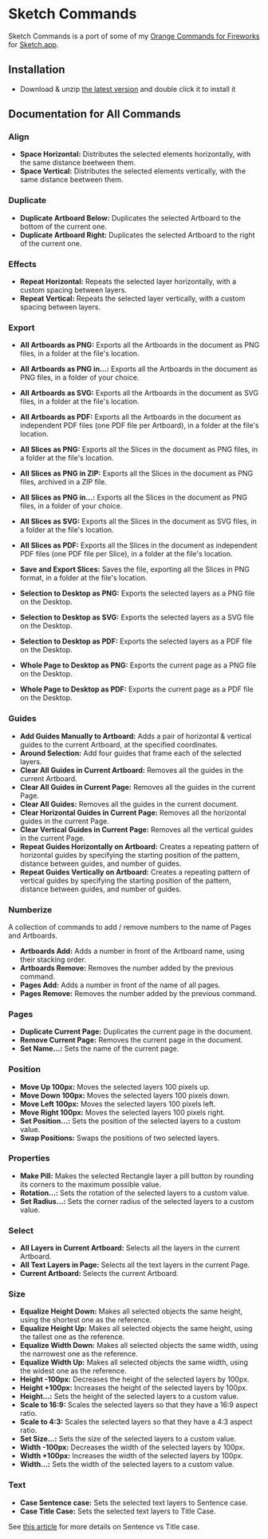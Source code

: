 # Sketch Commands

Sketch Commands is a port of some of my [Orange Commands for Fireworks](https://github.com/bomberstudios/fireworks) for [Sketch.app](https://sketch.com).

## Installation

- Download & unzip [the latest version](https://github.com/bomberstudios/sketch-commands/releases/latest/download/sketch-commands.zip) and double click it to install it

## Documentation for All Commands

### Align
- **Space Horizontal:** Distributes the selected elements horizontally, with the same distance beetween them.
- **Space Vertical:** Distributes the selected elements vertically, with the same distance beetween them.

### Duplicate
- **Duplicate Artboard Below:** Duplicates the selected Artboard to the bottom of the current one.
- **Duplicate Artboard Right:** Duplicates the selected Artboard to the right of the current one.

### Effects
- **Repeat Horizontal:** Repeats the selected layer horizontally, with a custom spacing between layers.
- **Repeat Vertical:** Repeats the selected layer vertically, with a custom spacing between layers.

### Export
- **All Artboards as PNG:** Exports all the Artboards in the document as PNG files, in a folder at the file's location.
- **All Artboards as PNG in…:** Exports all the Artboards in the document as PNG files, in a folder of your choice.
- **All Artboards as SVG:** Exports all the Artboards in the document as SVG files, in a folder at the file's location.
- **All Artboards as PDF:** Exports all the Artboards in the document as independent PDF files (one PDF file per Artboard), in a folder at the file's location.

- **All Slices as PNG:** Exports all the Slices in the document as PNG files, in a folder at the file's location.
- **All Slices as PNG in ZIP:** Exports all the Slices in the document as PNG files, archived in a ZIP file.
- **All Slices as PNG in…:** Exports all the Slices in the document as PNG files, in a folder of your choice.
- **All Slices as SVG:** Exports all the Slices in the document as SVG files, in a folder at the file's location.
- **All Slices as PDF:** Exports all the Slices in the document as independent PDF files (one PDF file per Slice), in a folder at the file's location.

- **Save and Export Slices:** Saves the file, exporting all the Slices in PNG format, in a folder at the file's location.

- **Selection to Desktop as PNG:** Exports the selected layers as a PNG file on the Desktop.
- **Selection to Desktop as SVG:** Exports the selected layers as a SVG file on the Desktop.
- **Selection to Desktop as PDF:** Exports the selected layers as a PDF file on the Desktop.

- **Whole Page to Desktop as PNG:** Exports the current page as a PNG file on the Desktop.
- **Whole Page to Desktop as PDF:** Exports the current page as a PDF file on the Desktop.

### Guides
- **Add Guides Manually to Artboard:** Adds a pair of horizontal & vertical guides to the current Artboard, at the specified coordinates.
- **Around Selection:** Add four guides that frame each of the selected layers.
- **Clear All Guides in Current Artboard:** Removes all the guides in the current Artboard.
- **Clear All Guides in Current Page:** Removes all the guides in the current Page.
- **Clear All Guides:** Removes all the guides in the current document.
- **Clear Horizontal Guides in Current Page:** Removes all the horizontal guides in the current Page.
- **Clear Vertical Guides in Current Page:** Removes all the vertical guides in the current Page.
- **Repeat Guides Horizontally on Artboard:** Creates a repeating pattern of horizontal guides by specifying the starting position of the pattern, distance between guides, and number of guides.
- **Repeat Guides Vertically on Artboard:** Creates a repeating pattern of vertical guides by specifying the starting position of the pattern, distance between guides, and number of guides.

### Numberize
A collection of commands to add / remove numbers to the name of Pages and Artboards.

- **Artboards Add:** Adds a number in front of the Artboard name, using their stacking order.
- **Artboards Remove:** Removes the number added by the previous command.
- **Pages Add:** Adds a number in front of the name of all pages.
- **Pages Remove:** Removes the number added by the previous command.

### Pages
- **Duplicate Current Page:** Duplicates the current page in the document.
- **Remove Current Page:** Removes the current page in the document.
- **Set Name…:** Sets the name of the current page.

### Position
- **Move Up 100px:** Moves the selected layers 100 pixels up.
- **Move Down 100px:** Moves the selected layers 100 pixels down.
- **Move Left 100px:** Moves the selected layers 100 pixels left.
- **Move Right 100px:** Moves the selected layers 100 pixels right.
- **Set Position…:** Sets the position of the selected layers to a custom value.
- **Swap Positions:** Swaps the positions of two selected layers.

### Properties
- **Make Pill:** Makes the selected Rectangle layer a pill button by rounding its corners to the maximum possible value.
- **Rotation…:** Sets the rotation of the selected layers to a custom value.
- **Set Radius…:** Sets the corner radius of the selected layers to a custom value.

### Select
- **All Layers in Current Artboard:** Selects all the layers in the current Artboard.
- **All Text Layers in Page:** Selects all the text layers in the current Page.
- **Current Artboard:** Selects the current Artboard.

### Size
- **Equalize Height Down:** Makes all selected objects the same height, using the shortest one as the reference.
- **Equalize Height Up:** Makes all selected objects the same height, using the tallest one as the reference.
- **Equalize Width Down:** Makes all selected objects the same width, using the narrowest one as the reference.
- **Equalize Width Up:** Makes all selected objects the same width, using the widest one as the reference.
- **Height -100px:** Decreases the height of the selected layers by 100px.
- **Height +100px:** Increases the height of the selected layers by 100px.
- **Height…:** Sets the height of the selected layers to a custom value.
- **Scale to 16:9:** Scales the selected layers so that they have a 16:9 aspect ratio.
- **Scale to 4:3:** Scales the selected layers so that they have a 4:3 aspect ratio.
- **Set Size…:** Sets the size of the selected layers to a custom value.
- **Width -100px:** Decreases the width of the selected layers by 100px.
- **Width +100px:** Increases the width of the selected layers by 100px.
- **Width…:** Sets the width of the selected layers to a custom value.

### Text
- **Case Sentence case:** Sets the selected text layers to Sentence case.
- **Case Title Case:** Sets the selected text layers to Title Case.

See [this article](https://www.snappysentences.com/sentence-case-v-title-case/) for more details on Sentence vs Title case.
